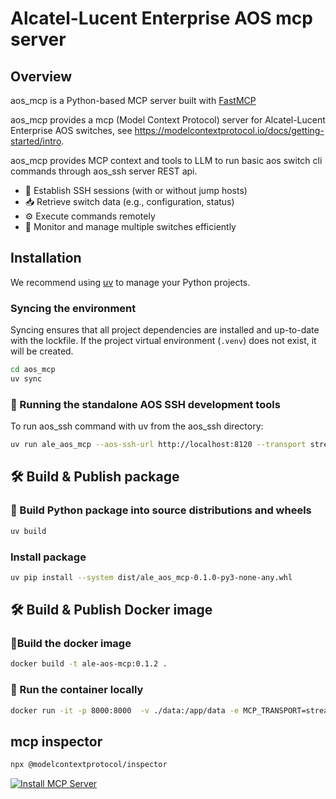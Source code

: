 # Alcatel-Lucent Enterprise AOS mcp server

## Overview
aos_mcp is a Python-based MCP server built with [FastMCP](https://github.com/jlowin/fastmcp)

aos_mcp provides a mcp (Model Context Protocol) server for Alcatel-Lucent Enterprise AOS switches,
see https://modelcontextprotocol.io/docs/getting-started/intro.

aos_mcp provides MCP context and tools to LLM to run basic aos switch cli commands through aos_ssh server REST api.
- 🔌 Establish SSH sessions (with or without jump hosts)
- 📥 Retrieve switch data (e.g., configuration, status)
- ⚙️ Execute commands remotely
- 📡 Monitor and manage multiple switches efficiently

## Installation 
We recommend using [uv](https://docs.astral.sh/uv/) to manage your Python projects.
### Syncing the environment
Syncing ensures that all project dependencies are installed and up-to-date with the lockfile.
If the project virtual environment (`.venv`) does not exist, it will be created.
```bash
cd aos_mcp
uv sync
```

### 🚀 Running the standalone AOS SSH development tools
To run aos_ssh command with uv from the aos_ssh directory:
```bash
uv run ale_aos_mcp --aos-ssh-url http://localhost:8120 --transport streamable-http
```

## 🛠️ Build & Publish package

### 🔨️ Build Python package into source distributions and wheels
```bash
uv build
```

### Install package
```bash
uv pip install --system dist/ale_aos_mcp-0.1.0-py3-none-any.whl
```


## 🛠️ Build & Publish Docker image

### 🔨Build the docker image
```bash
docker build -t ale-aos-mcp:0.1.2 .
```

### 🧪 Run the container locally
```bash
docker run -it -p 8000:8000  -v ./data:/app/data -e MCP_TRANSPORT=streamable-http ale-aos-mcp:0.1.2
```


## mcp inspector

```bash
npx @modelcontextprotocol/inspector
```

[![Install MCP Server](https://cursor.com/deeplink/mcp-install-dark.svg)](https://cursor.com/fr/install-mcp?name=aos&config=eyJ1cmwiOiJodHRwOi8vbG9jYWxob3N0OjgwMDAvbWNwIn0%3D)
